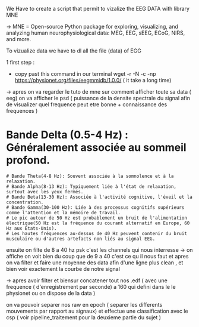 We Have to create a script that permit to vizalize the EEG DATA with library MNE

-> MNE = Open-source Python package for exploring, visualizing, and analyzing human neurophysiological data: MEG, EEG, sEEG, ECoG, NIRS, and more.

To vizualize data we have to dl all the file (data) of EGG

1 first step :

- copy past this command in our terminal wget -r -N -c -np https://physionet.org/files/eegmmidb/1.0.0/ ( it take a long time)

-> apres on va regarder le tuto de mne sur comment afficher toute sa data ( eeg)
on va afficher le psd ( puissance de la densite spectrale du signal afin de visualizer quel frequence peut etre bonne + connaissance des frequences )

# Bande Delta (0.5-4 Hz) : Généralement associée au sommeil profond.

    # Bande Theta(4-8 Hz): Souvent associée à la somnolence et à la relaxation.
    # Bande Alpha(8-13 Hz): Typiquement liée à l'état de relaxation, surtout avec les yeux fermés.
    # Bande Beta(13-30 Hz): Associée à l'activité cognitive, l'éveil et la concentration.
    # Bande Gamma(30-100 Hz): Liée à des processus cognitifs supérieurs comme l'attention et la mémoire de travail.
    # Le pic autour de 50 Hz est probablement un bruit de l'alimentation électrique(50 Hz est la fréquence du courant alternatif en Europe, 60 Hz aux États-Unis).
    # Les hautes fréquences au-dessus de 40 Hz peuvent contenir du bruit musculaire ou d'autres artefacts non liés au signal EEG.

ensuite on filte de 8 a 40 hz psk c'est les channels qui nous interresse
-> on affiche on voit bien du coup que de 9 a 40 c'est ce qu il nous faut
et apres on va filter et faire une moyenne des data afin d'une ligne plus clean , et bien voir exactement la courbe de notre signal

-> apres avoir filter et biensur concatener tout nos .edf ( avec une frequence ( d'enregistrement par seconde) a 160 qui defini dans le le physionet ou on dispose de la data )

on va pouvoir separer nos raw en epoch ( separer les differents mouvements par rapport au signaux) et effectue une classification avec le csp ( voir pipeline_traitement pour la deuxieme partie du sujet )
